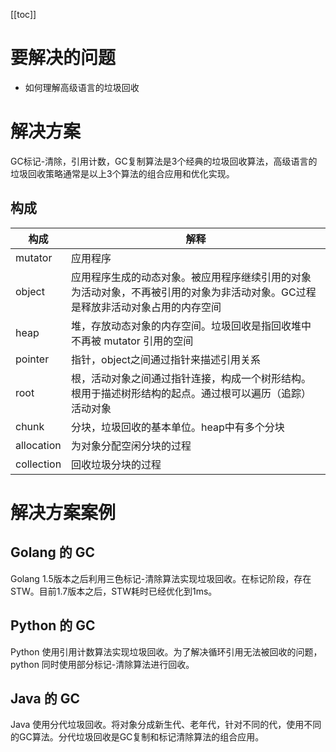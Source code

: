[[toc]]

# 要解决的问题

* 如何理解高级语言的垃圾回收

# 解决方案

GC标记-清除，引用计数，GC复制算法是3个经典的垃圾回收算法，高级语言的垃圾回收策略通常是以上3个算法的组合应用和优化实现。

## 构成

| 构成 | 解释 |
| --- | --- |
| mutator | 应用程序 |
| object | 应用程序生成的动态对象。被应用程序继续引用的对象为活动对象，不再被引用的对象为非活动对象。GC过程是释放非活动对象占用的内存空间 |
| heap | 堆，存放动态对象的内存空间。垃圾回收是指回收堆中不再被 mutator 引用的空间 |
| pointer | 指针，object之间通过指针来描述引用关系 |
| root | 根，活动对象之间通过指针连接，构成一个树形结构。根用于描述树形结构的起点。通过根可以遍历（追踪）活动对象 |
| chunk | 分块，垃圾回收的基本单位。heap中有多个分块 |
| allocation | 为对象分配空闲分块的过程 |
| collection | 回收垃圾分块的过程 |

# 解决方案案例

## Golang 的 GC

Golang 1.5版本之后利用三色标记-清除算法实现垃圾回收。在标记阶段，存在STW。目前1.7版本之后，STW耗时已经优化到1ms。

## Python 的 GC

Python 使用引用计数算法实现垃圾回收。为了解决循环引用无法被回收的问题，python 同时使用部分标记-清除算法进行回收。

## Java 的 GC

Java 使用分代垃圾回收。将对象分成新生代、老年代，针对不同的代，使用不同的GC算法。分代垃圾回收是GC复制和标记清除算法的组合应用。